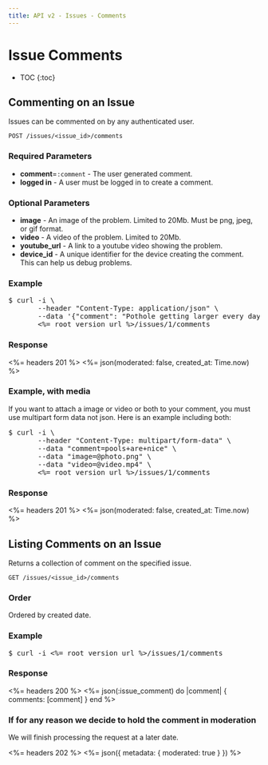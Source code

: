 ```yaml
---
title: API v2 - Issues - Comments
---
```


# Issue Comments

* TOC
{:toc}

## Commenting on an Issue

Issues can be commented on by any authenticated user.

    POST /issues/<issue_id>/comments

### Required Parameters

* **comment**=`:comment` - The user generated comment.
* **logged in** - A user must be logged in to create a comment.

### Optional Parameters

* **image** - An image of the problem. Limited to 20Mb. Must be png, jpeg, or gif format.
* **video** - A video of the problem. Limited to 20Mb.
* **youtube_url** - A link to a youtube video showing the problem.
* **device_id** - A unique identifier for the device creating the comment. This can help us debug problems.

### Example

<pre class="terminal">
$ curl -i \
       --header "Content-Type: application/json" \
       --data '{"comment": "Pothole getting larger every day"}' \
       <%= root_version_url %>/issues/1/comments
</pre>

### Response

<%= headers 201 %>
<%= json(moderated: false, created_at: Time.now) %>

### Example, with media

If you want to attach a image or video or both to your comment, you must use multipart form data not json. Here is an example including both:

<pre class="terminal">
$ curl -i \
       --header "Content-Type: multipart/form-data" \
       --data "comment=pools+are+nice" \
       --data "image=@photo.png" \
       --data "video=@video.mp4" \
       <%= root_version_url %>/issues/1/comments
</pre>

### Response

<%= headers 201 %>
<%= json(moderated: false, created_at: Time.now) %>

## Listing Comments on an Issue

Returns a collection of comment on the specified issue.

    GET /issues/<issue_id>/comments

### Order

Ordered by created date.

### Example

<pre class="terminal">
$ curl -i <%= root_version_url %>/issues/1/comments
</pre>


### Response

<%= headers 200 %>
<%=
  json(:issue_comment) do |comment|
    { comments: [comment] }
  end
%>

### If for any reason we decide to hold the comment in moderation

We will finish processing the request at a later date.

<%= headers 202 %>
<%= json({ metadata: { moderated: true } }) %>

